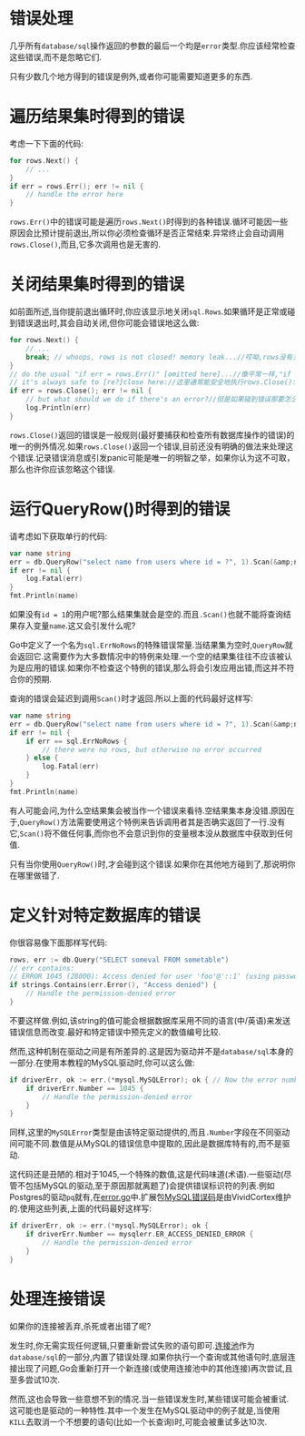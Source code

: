 # 错误处理

几乎所有`database/sql`操作返回的参数的最后一个均是`error`类型.你应该经常检查这些错误,而不是忽略它们.

只有少数几个地方得到的错误是例外,或者你可能需要知道更多的东西.

遍历结果集时得到的错误
================================

考虑一下下面的代码:

```go
for rows.Next() {
	// ...
}
if err = rows.Err(); err != nil {
	// handle the error here
}
```

`rows.Err()`中的错误可能是遍历`rows.Next()`时得到的各种错误.循环可能因一些原因会比预计提前退出,所以你必须检查循环是否正常结束.异常终止会自动调用`rows.Close()`,而且,它多次调用也是无害的.

关闭结果集时得到的错误
==============================

如前面所述,当你提前退出循环时,你应该显示地关闭`sql.Rows`.如果循环是正常或碰到错误退出时,其会自动关闭,但你可能会错误地这么做:

```go
for rows.Next() {
	// ...
	break; // whoops, rows is not closed! memory leak...//哎呦,rows没有关闭!内存泄露...
}
// do the usual "if err = rows.Err()" [omitted here]...//像平常一样,"if err = rows.Err()"[这里省略]
// it's always safe to [re?]close here://这里通常能安全地执行rows.Close():
if err = rows.Close(); err != nil {
	// but what should we do if there's an error?//但是如果碰到错误那要怎么做?
	log.Println(err)
}
```

`rows.Close()`返回的错误是一般规则(最好要捕获和检查所有数据库操作的错误)的唯一的例外情况.如果`rows.Close()`返回一个错误,目前还没有明确的做法来处理这个错误.记录错误消息或引发panic可能是唯一的明智之举，如果你认为这不可取，那么也许你应该忽略这个错误.

运行QueryRow()时得到的错误
======================

请考虑如下获取单行的代码:

```go
var name string
err = db.QueryRow("select name from users where id = ?", 1).Scan(&amp;name)
if err != nil {
	log.Fatal(err)
}
fmt.Println(name)
```

如果没有`id = 1`的用户呢?那么结果集就会是空的.而且`.Scan()`也就不能将查询结果存入变量`name`.这又会引发什么呢?

Go中定义了一个名为`sql.ErrNoRows`的特殊错误常量.当结果集为空时,`QueryRow`就会返回它.这需要作为大多数情况中的特例来处理.一个空的结果集往往不应该被认为是应用的错误.如果你不检查这个特例的错误,那么将会引发应用出错,而这并不符合你的预期.

查询的错误会延迟到调用`Scan()`时才返回.所以上面的代码最好这样写:

```go
var name string
err = db.QueryRow("select name from users where id = ?", 1).Scan(&amp;name)
if err != nil {
	if err == sql.ErrNoRows {
		// there were no rows, but otherwise no error occurred
	} else {
		log.Fatal(err)
	}
}
fmt.Println(name)
```

有人可能会问,为什么空结果集会被当作一个错误来看待.空结果集本身没错.原因在于,`QueryRow()`方法需要使用这个特例来告诉调用者其是否确实返回了一行.没有它,`Scan()`将不做任何事,而你也不会意识到你的变量根本没从数据库中获取到任何值.

只有当你使用`QueryRow()`时,才会碰到这个错误.如果你在其他地方碰到了,那说明你在哪里做错了.

定义针对特定数据库的错误
====================================

你很容易像下面那样写代码:

```go
rows, err := db.Query("SELECT someval FROM sometable")
// err contains:
// ERROR 1045 (28000): Access denied for user 'foo'@'::1' (using password: NO)
if strings.Contains(err.Error(), "Access denied") {
	// Handle the permission-denied error
}
```

不要这样做.例如,该string的值可能会根据数据库采用不同的语言(中/英语)来发送错误信息而改变.最好和特定错误中预先定义的数值编号比较.

然而,这种机制在驱动之间是有所差异的.这是因为驱动并不是`database/sql`本身的一部分.在使用本教程的MySQL驱动时,你可以这么做:

```go
if driverErr, ok := err.(*mysql.MySQLError); ok { // Now the error number is accessible directly
	if driverErr.Number == 1045 {
		// Handle the permission-denied error
	}
}
```

同样,这里的`MySQLError`类型是由该特定驱动提供的,而且`.Number`字段在不同驱动间可能不同.数值是从MySQL的错误信息中提取的,因此是数据库特有的,而不是驱动.

这代码还是丑陋的.相对于1045,一个特殊的数值,这是代码味道(术语).一些驱动(尽管不包括MySQL的驱动,至于原因那就离题了)会提供错误标识符的列表.例如Postgres的驱动`pq`就有,在[error.go](https://github.com/lib/pq/blob/master/error.go)中.扩展包[MySQL错误码](https://github.com/VividCortex/mysqlerr)是由VividCortex维护的.使用这些列表,上面的代码最好这样写:

```go
if driverErr, ok := err.(*mysql.MySQLError); ok {
	if driverErr.Number == mysqlerr.ER_ACCESS_DENIED_ERROR {
		// Handle the permission-denied error
	}
}
```

处理连接错误
==========================

如果你的连接被丢弃,杀死或者出错了呢?

发生时,你无需实现任何逻辑,只要重新尝试失败的语句即可.[连接池](connection-pool.html)作为`database/sql`的一部分,内置了错误处理.如果你执行一个查询或其他语句时,底层连接出现了问题,Go会重新打开一个新连接(或使用连接池中的其他连接)再次尝试,且至多尝试10次.

然而,这也会导致一些意想不到的情况.当一些错误发生时,某些错误可能会被重试.这可能也是驱动的一种特性.其中一个发生在MySQL驱动中的例子就是,当使用`KILL`去取消一个不想要的语句(比如一个长查询)时,可能会被重试多达10次.